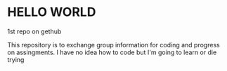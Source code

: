 # HELLO WORLD

1st repo on gethub

This repository is to exchange group information for coding and progress on assingments. I have no idea how to code but I'm going to learn or die trying

